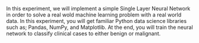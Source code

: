 In this experiment, we will implement a simple Single Layer Neural Network in order to solve
a real wold machine learning problem with a real world data. In this experiment, you will get
familiar Python data science libraries such as; Pandas, NumPy, and Matplotlib. At the end,
you will train the neural network to classify clinical cases to either benign or malignant.
